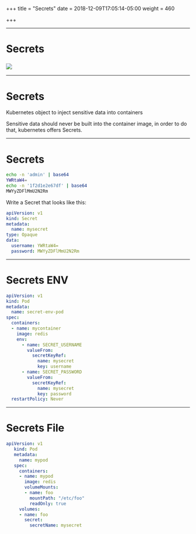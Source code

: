 +++
title = "Secrets"
date = 2018-12-09T17:05:14-05:00
weight = 460

+++

---

# Secrets

### ![](/images/kubernetes/secret.png) 

---

# Secrets

Kubernetes object to inject sensitive data into containers

Sensitive data should never be built into the container image, in order to do that, kubernetes offers Secrets. 

---

# Secrets
 
```bash
echo -n 'admin' | base64
YWRtaW4=
echo -n '1f2d1e2e67df' | base64
MWYyZDFlMmU2N2Rm
```

Write a Secret that looks like this:
```yaml
apiVersion: v1
kind: Secret
metadata:
  name: mysecret
type: Opaque
data:
  username: YWRtaW4=
  password: MWYyZDFlMmU2N2Rm
```

---

# Secrets ENV

```yaml
apiVersion: v1
kind: Pod
metadata:
  name: secret-env-pod
spec:
  containers:
  - name: mycontainer
    image: redis
    env:
      - name: SECRET_USERNAME
        valueFrom:
          secretKeyRef:
            name: mysecret
            key: username
      - name: SECRET_PASSWORD
        valueFrom:
          secretKeyRef:
            name: mysecret
            key: password
  restartPolicy: Never

  ```
  
---

# Secrets File

```yaml
apiVersion: v1
   kind: Pod
   metadata:
     name: mypod
   spec:
     containers:
     - name: mypod
       image: redis
       volumeMounts:
       - name: foo
         mountPath: "/etc/foo"
         readOnly: true
     volumes:
     - name: foo
       secret:
         secretName: mysecret
``` 
